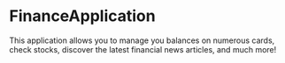 # FinanceApplication
This application allows you to manage you balances on numerous cards, check stocks, discover the latest financial news articles, and much more!

